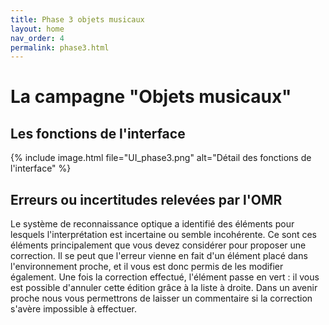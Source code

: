 ```yaml
---
title: Phase 3 objets musicaux
layout: home
nav_order: 4
permalink: phase3.html
---
```


# La campagne "Objets musicaux"

## Les fonctions de l'interface

{% include image.html
file="UI_phase3.png" alt="Détail des fonctions de l'interface"  %} 


## Erreurs ou incertitudes relevées par l'OMR

Le système de reconnaissance optique a identifié des éléments
 pour lesquels l'interprétation est incertaine ou semble incohérente. Ce sont ces éléments principalement que vous devez considérer pour proposer une correction. Il se peut que l'erreur vienne en fait d'un élément placé dans l'environnement proche, et il vous est donc permis de les modifier également. Une fois la correction effectué, l'élément passe en vert : il vous est possible d'annuler cette édition grâce à la liste à droite. Dans un avenir proche nous vous permettrons de laisser un commentaire si la correction s'avère impossible à effectuer.
